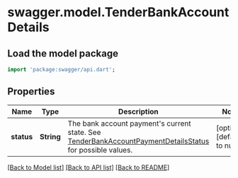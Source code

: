 # swagger.model.TenderBankAccountDetails

## Load the model package
```dart
import 'package:swagger/api.dart';
```

## Properties
Name | Type | Description | Notes
------------ | ------------- | ------------- | -------------
**status** | **String** | The bank account payment&#x27;s current state.  See [TenderBankAccountPaymentDetailsStatus](https://developer.squareup.com/reference/square_2023-12-13/enums/TenderBankAccountDetailsStatus) for possible values. | [optional] [default to null]

[[Back to Model list]](../README.md#documentation-for-models) [[Back to API list]](../README.md#documentation-for-api-endpoints) [[Back to README]](../README.md)

